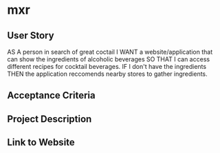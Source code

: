 # mxr


## User Story

AS A person in search of great coctail
I WANT a website/application that can show the ingredients of alcoholic beverages 
SO THAT I can access different recipes for cocktail beverages.
IF I don't have the ingredients THEN the application reccomends nearby stores to gather ingredients.


## Acceptance Criteria


## Project Description



## Link to Website

